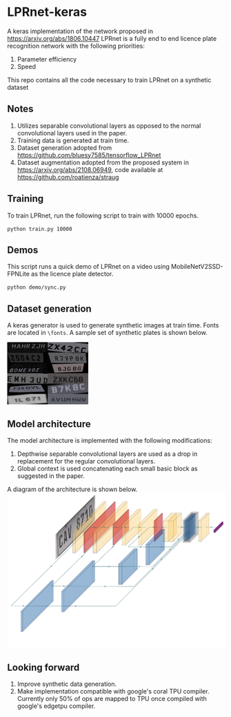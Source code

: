 # LPRnet-keras
A keras implementation of the network proposed in https://arxiv.org/abs/1806.10447
LPRnet is a fully end to end licence plate recognition network with the following priorities:

1. Parameter efficiency
2. Speed

This repo contains all the code necessary to train LPRnet on a synthetic dataset
## Notes
1. Utilizes separable convolutional layers as opposed to the normal convolutional layers used in the paper.
2. Training data is generated at train time. 
3. Dataset generation adopted from https://github.com/bluesy7585/tensorflow_LPRnet
4. Dataset augmentation adopted from the proposed system in https://arxiv.org/abs/2108.06949, code available at https://github.com/roatienza/straug

## Training
To train LPRnet, run the following script to train with 10000 epochs.
```shell
python train.py 10000
```

## Demos
This script runs a quick demo of LPRnet on a video using MobileNetV2SSD-FPNLite as the licence plate detector.
```shell 
python demo/sync.py
```
## Dataset generation
A keras generator is used to generate synthetic images at train time. Fonts are located in ```\fonts```. 
A sample set of synthetic plates is shown below. 

![plates](docs/sample_plates.png)
## Model architecture
The model architecture is implemented with the following modifications:

1. Depthwise separable convolutional layers are used as a drop in replacement for the regular convolutional layers.
2. Global context is used concatenating each small basic block as suggested in the paper.

A diagram of the architecture is shown below.
![Architecture](docs/LPRnet.png)
## Looking forward 
1. Improve synthetic data generation. 
2. Make implementation compatible with google's coral TPU compiler. Currently only 50% of ops are mapped to TPU once compiled with google's edgetpu compiler.